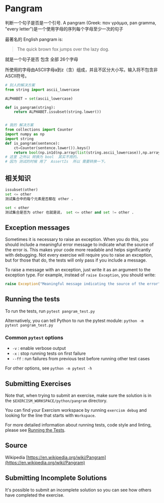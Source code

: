 # Pangram

判断一个句子是否是一个引号. A pangram (Greek: παν γράμμα, pan gramma,
"every letter")是一个使用字母的序列每个字母至少一次的句子

最著名的 English pangram is:

> The quick brown fox jumps over the lazy dog.

就是一个句子是否 包含 全部 26个字母

所使用的字母由ASCII字母a到z（含）组成，并且不区分大小写。输入将不包含非ASCII符号。

```python
# 别人的解决方案
from string import ascii_lowercase

ALPHABET = set(ascii_lowercase)

def is_pangram(string):
    return ALPHABET.issubset(string.lower())


# 我的 解决方案
from collections import Counter
import numpy as np
import string
def is_pangram(sentence):
    ct=Counter(sentence.lower()).keys()
    return bool(np.in1d(np.array(list(string.ascii_lowercase)),np.array(list(ct))).all())
# 这里 之所以 转换为 bool  其实不用的。
# 因为 测试的时候 用了  AssertIs  所以 需要转换一下。

```
## 相关知识
```python
issubset(other)
set <= other
测试集合中的每个元素是否都在 other .

set < other
测试集合是否为 other 也就是说， set <= other and set != other .
```
## Exception messages

Sometimes it is necessary to raise an exception. When you do this, you should include a meaningful error message to
indicate what the source of the error is. This makes your code more readable and helps significantly with debugging. Not
every exercise will require you to raise an exception, but for those that do, the tests will only pass if you include
a message.

To raise a message with an exception, just write it as an argument to the exception type. For example, instead of
`raise Exception`, you should write:

```python
raise Exception("Meaningful message indicating the source of the error")
```

## Running the tests

To run the tests, run `pytest pangram_test.py`

Alternatively, you can tell Python to run the pytest module:
`python -m pytest pangram_test.py`

### Common `pytest` options

- `-v` : enable verbose output
- `-x` : stop running tests on first failure
- `--ff` : run failures from previous test before running other test cases

For other options, see `python -m pytest -h`

## Submitting Exercises

Note that, when trying to submit an exercise, make sure the solution is in the `$EXERCISM_WORKSPACE/python/pangram` directory.

You can find your Exercism workspace by running `exercism debug` and looking for the line that starts with `Workspace`.

For more detailed information about running tests, code style and linting,
please see [Running the Tests](http://exercism.io/tracks/python/tests).

## Source

Wikipedia [https://en.wikipedia.org/wiki/Pangram](https://en.wikipedia.org/wiki/Pangram)

## Submitting Incomplete Solutions

It's possible to submit an incomplete solution so you can see how others have completed the exercise.
